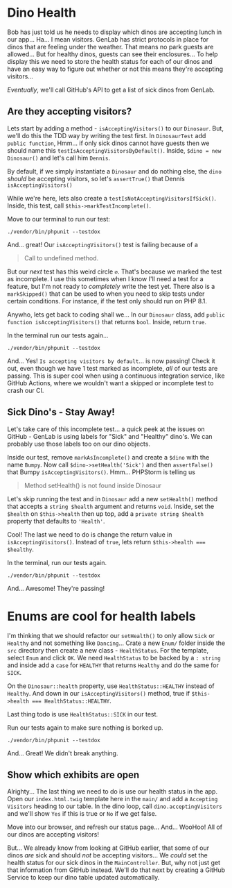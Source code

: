 # Dino Health

Bob has just told us he needs to display which dinos are accepting lunch in our
app... Ha... I mean visitors. GenLab has strict protocols in place for dinos that
are feeling under the weather. That means no park guests are allowed... But for
healthy dinos, guests can see their enclosures... To help 
display this we need to store the health status for each of our dinos and have 
an easy way to figure out whether or not this means they're accepting visitors...

*Eventually*, we'll call GitHub's API to get a list of sick dinos from GenLab.

## Are they accepting visitors?

Lets start by adding a method - `isAcceptingVisitors()` to our `Dinosaur`. But,
we'll do this the TDD way by writing the test first. In `DinosaurTest` add
`public function`, Hmm... if only sick dinos cannot have guests then we should name
this `testIsAcceptingVisitorsByDefault()`. Inside, `$dino = new Dinosaur()`
and let's call him `Dennis`.

By default, if we simply instantiate a `Dinosaur` and do nothing else, the `dino`
*should* be accepting visitors, so let's `assertTrue()` that Dennis `isAcceptingVisitors()`

While we're here, lets also create a `testIsNotAcceptingVisitorsIfSick()`. Inside,
this test, call `$this->markTestIncomplete()`.

Move to our terminal to run our test:

```terminal
./vendor/bin/phpunit --testdox
```

And... great! Our `isAcceptingVisitors()` test is failing because of a

> Call to undefined method.

But our *next* test has this weird circle `∅`. That's
because we marked the test as incomplete. I use this sometimes when I know I'll
need a test for a feature, but I'm not ready to *completely* write the test yet.
There also is a `markSkipped()` that can be used to when you need to skip tests
under certain conditions. For instance, if the test only should run on PHP 8.1.

Anywho, lets get back to coding shall we... In our `Dinosaur` class, add
`public function isAcceptingVisitors()` that returns `bool`. Inside, return `true`.

In the terminal run our tests again...

```terminal-silent
./vendor/bin/phpunit --testdox

```

And... Yes! `Is accepting visitors by default`... is now passing! Check it out,
even though we have 1 test marked as incomplete, *all* of our tests are passing.
This is super cool when using a continuous integration service, like GitHub Actions,
where we wouldn't want a skipped or incomplete test to crash our CI.

## Sick Dino's - Stay Away!

Let's take care of this incomplete test... a quick peek at the issues on
GitHub - GenLab is using labels for "Sick" and "Healthy" dino's. We can probably
use those labels too on our dino objects.

Inside our test, remove `markAsIncomplete()` and create a `$dino` with the name
`Bumpy`. Now call `$dino->setHealth('Sick')` and then `assertFalse()` that
Bumpy `isAcceptingVisitors()`. Hmm... PHPStorm is telling us

> Method setHealth() is not found inside Dinosaur

Let's skip running the test and in `Dinosaur` add a new `setHealth()` method that 
accepts a `string $health` argument and returns `void`. Inside, set the `$health`
on `$this->health` then up top, add a `private string $health` property that defaults
to `'Health'`.

Cool! The last we need to do is change the return value in `isAcceptingVisitors()`.
Instead of `true`, lets return `$this->health === $healthy`.

In the terminal, run our tests again.

```terminal-silent
./vendor/bin/phpunit --testdox
```

And... Awesome! They're passing!

# Enums are cool for health labels

I'm thinking that we should refactor our `setHealth()` to only allow `Sick` or 
`Healthy` and not something like `Dancing`... Crate a new `Enum/` folder
inside the `src` directory then create a new class - `HealthStatus`. For the 
template, select `Enum` and click `OK`. We need `HealthStatus` to be backed by a
`: string` and inside add a `case` for `HEALTHY` that returns `Healthy` and do 
the same for `SICK`.

On the `Dinosaur::health` property, use `HealthStatus::HEALTHY` instead of
`Healthy`. And down in our `isAcceptingVisitors()` method, true if
`$this->health === HealthStatus::HEALTHY`.

Last thing todo is use `HealthStatus::SICK` in our test.

Run our tests again to make sure nothing is borked up.

```terminal-silent
./vendor/bin/phpunit --testdox
```

And... Great! We didn't break anything.

## Show which exhibits are open

Alrighty... The last thing we need to do is use our health status in the app. Open
our `index.html.twig` template here in the `main/` and add a `Accepting Visitors`
heading to our table. In the dino loop, call `dino.acceptingVisitors` and we'll
show `Yes` if this is true or `No` if we get false.


Move into our browser, and refresh our status page... And... WooHoo! All
of our dinos are accepting visitors!

But... We already know from looking at GitHub earlier, that some of our dinos 
*are* sick and should *not* be accepting visitors... We *could* set the health 
status for our sick dinos in the `MainController`. But, why not just get that 
information from GitHub instead. We'll do that next by creating a GitHub Service
to keep our dino table updated automatically.
